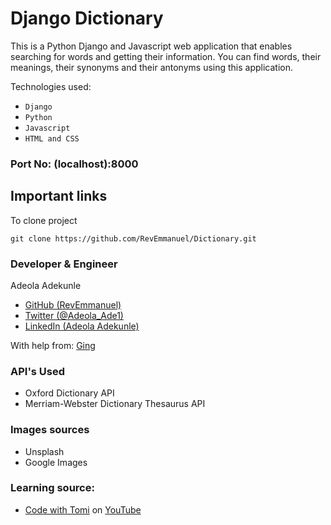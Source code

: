 # Django Dictionary
This is a Python Django and Javascript web application that enables searching for words and getting their information. You can find words, their meanings, their synonyms and their antonyms using this application.

Technologies used:
* `Django`
* `Python`
* `Javascript`
* `HTML and CSS`

### Port No: (localhost):8000

## Important links
To clone project 
```
git clone https://github.com/RevEmmanuel/Dictionary.git
```

### Developer & Engineer
Adeola Adekunle
* [GitHub (RevEmmanuel)](https://github.com/RevEmmanuel)
* [Twitter (@Adeola_Ade1)](https://twitter.com/Adeola_Ade1)
* [LinkedIn (Adeola Adekunle)](https://www.linkedin.com/in/adeola-adekunle-065942258)

With help from: [Ging](http://www.gingdictionary.ml)
### API's Used
* Oxford Dictionary API
* Merriam-Webster Dictionary Thesaurus API

### Images sources
* Unsplash
* Google Images

### Learning source:
* [Code with Tomi](https://www.youtube.com/watch?v=B_6sHiUMvpc) on [YouTube](https://www.youtube.com/)
